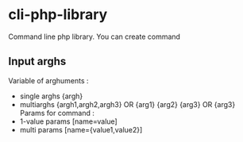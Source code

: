 # cli-php-library
Command line php library. You can create command

## Input arghs
Variable of arghuments : 
  - single arghs {argh} 
  - multiarghs {argh1,argh2,argh3} OR {arg1} {arg2} {arg3} OR {arg3}
Params for command :
  - 1-value params [name=value]
  - multi params [name={value1,value2}]